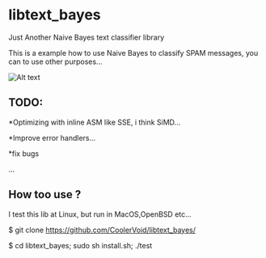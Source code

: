 libtext_bayes
=============

Just Another Naive Bayes text classifier library


This is a example how to use Naive Bayes to classify SPAM messages, you can to use other purposes...

![Alt text](http://dilbert.com/dyn/str_strip/000000000/00000000/0000000/000000/30000/1000/300/31336/31336.strip.gif)

TODO:
---
*Optimizing with inline ASM like SSE, i think SiMD...

*Improve error handlers...

*fix bugs

...


How too use ?
---

I test this lib at Linux, but run in MacOS,OpenBSD etc...


$ git clone https://github.com/CoolerVoid/libtext_bayes/


$ cd libtext_bayes; sudo sh install.sh; ./test
